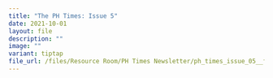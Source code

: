 ```yaml
---
title: "The PH Times: Issue 5"
date: 2021-10-01
layout: file
description: ""
image: ""
variant: tiptap
file_url: /files/Resource Room/PH Times Newsletter/ph_times_issue_05__final_.pdf
---
```

